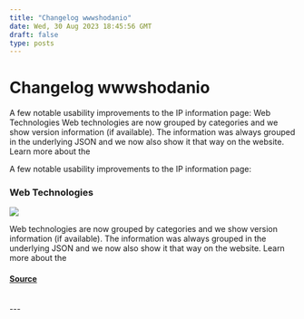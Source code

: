 ```yaml
---
title: "Changelog wwwshodanio"
date: Wed, 30 Aug 2023 18:45:56 GMT
draft: false
type: posts
---
```

# Changelog wwwshodanio





A few notable usability improvements to the IP information page: Web Technologies Web technologies are now grouped by categories and we show version information (if available). The information was always grouped in the underlying JSON and we now also show it that way on the website. Learn more about the

A few notable usability improvements to the IP information page:

### Web Technologies

![](https://blog.shodan.io/content/images/2023/08/ui-webtech.png)

Web technologies are now grouped by categories and we show version information (if available). The information was always grouped in the underlying JSON and we now also show it that way on the website. Learn more about the

#### [Source](https://blog.shodan.io/changelog-www-shodan-io/)

<br/>
---
